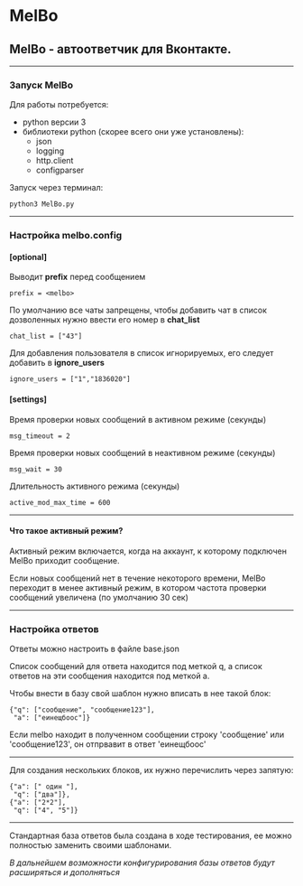 # MelBo

## **MelBo** - автоответчик для Вконтакте.
---
### Запуск MelBo

Для работы потребуется:
* python версии 3
* библиотеки python (скорее всего они уже установлены):
  * json
  * logging
  * http.client
  * configparser

Запуск через терминал:
```
python3 MelBo.py
```

---
### Настройка melbo.config

#### [optional]

Выводит **prefix** перед сообщением

    prefix = <melbo>   

По умолчанию все чаты запрещены, чтобы добавить чат в список дозволенных нужно ввести его номер в **chat_list**

    chat_list = ["43"]

Для добавления пользователя в список игнорируемых, его следует добавить в **ignore_users**

    ignore_users = ["1","1836020"]

#### [settings]

Время проверки новых сообщений в активном режиме (секунды)

    msg_timeout = 2
    
Время проверки новых сообщений в неактивном режиме (секунды)

    msg_wait = 30
    
Длительность активного режима (секунды)

    active_mod_max_time = 600
---
#### Что такое активный режим?
Активный режим включается, когда на аккаунт, к которому подключен MelBo приходит сообщение.

Если новых сообщений нет в течение некоторого времени, MelBo переходит в менее активный режим, в котором частота проверки сообщений увеличена (по умолчанию 30 сек)
***
### Настройка ответов
Ответы можно настроить в файле base.json

Список сообщений для ответа находится под меткой q, а список ответов на эти сообщения находится под меткой a.

Чтобы внести в базу свой шаблон нужно вписать в нее такой блок:

```
{"q": ["сообщение", "сообщение123"],
 "a": ["еинещбоос"]}
```
Если melbo находит в полученном сообщении строку 'сообщение' или 'сообщение123', он отпрвавит в ответ 'еинещбоос'

---
Для создания нескольких блоков, их нужно перечислить через запятую:
```
{"a": [" один "],
 "q": ["два"]},
{"a": ["2*2"],
 "q": ["4", "5"]}
```

---
Стандартная база ответов была создана в ходе тестирования, ее можно полностью заменить своими шаблонами.

*В дальнейшем возможности конфигурирования базы ответов будут расширяться и дополняться*
